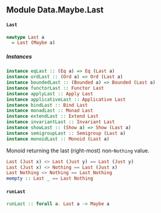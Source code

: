 ## Module Data.Maybe.Last

#### `Last`

``` purescript
newtype Last a
  = Last (Maybe a)
```

##### Instances
``` purescript
instance eqLast :: (Eq a) => Eq (Last a)
instance ordLast :: (Ord a) => Ord (Last a)
instance boundedLast :: (Bounded a) => Bounded (Last a)
instance functorLast :: Functor Last
instance applyLast :: Apply Last
instance applicativeLast :: Applicative Last
instance bindLast :: Bind Last
instance monadLast :: Monad Last
instance extendLast :: Extend Last
instance invariantLast :: Invariant Last
instance showLast :: (Show a) => Show (Last a)
instance semigroupLast :: Semigroup (Last a)
instance monoidLast :: Monoid (Last a)
```

Monoid returning the last (right-most) non-`Nothing` value.

``` purescript
Last (Just x) <> Last (Just y) == Last (Just y)
Last (Just x) <> Nothing == Last (Just x)
Last Nothing <> Nothing == Last Nothing
mempty :: Last _ == Last Nothing
```

#### `runLast`

``` purescript
runLast :: forall a. Last a -> Maybe a
```


